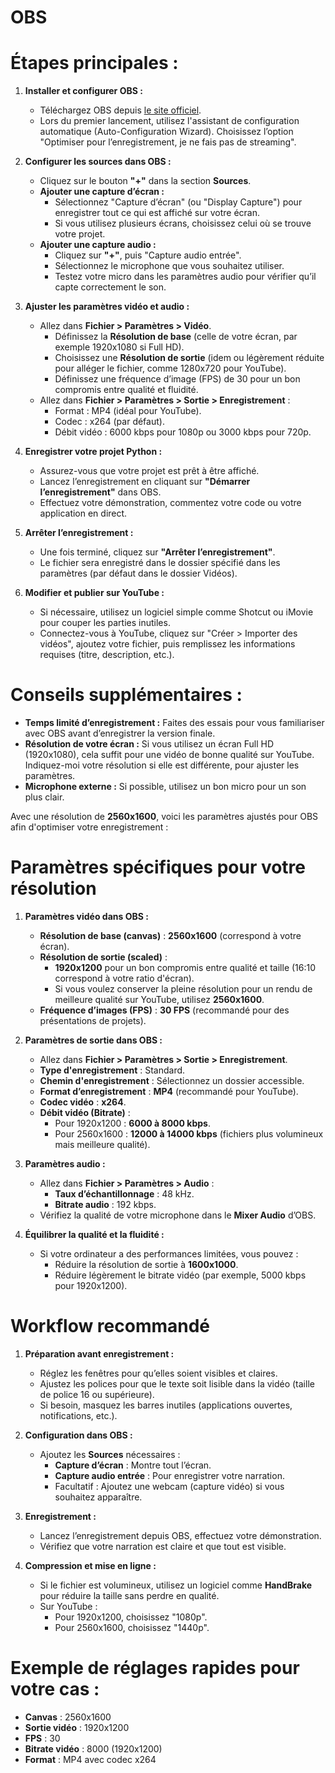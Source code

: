 # OBS


# Étapes principales :

1. **Installer et configurer OBS :**
   - Téléchargez OBS depuis [le site officiel](https://obsproject.com).
   - Lors du premier lancement, utilisez l'assistant de configuration automatique (Auto-Configuration Wizard). Choisissez l’option "Optimiser pour l’enregistrement, je ne fais pas de streaming".

2. **Configurer les sources dans OBS :**
   - Cliquez sur le bouton **"+"** dans la section **Sources**.
   - **Ajouter une capture d’écran :**
     - Sélectionnez "Capture d’écran" (ou "Display Capture") pour enregistrer tout ce qui est affiché sur votre écran.
     - Si vous utilisez plusieurs écrans, choisissez celui où se trouve votre projet.
   - **Ajouter une capture audio :**
     - Cliquez sur **"+"**, puis "Capture audio entrée".
     - Sélectionnez le microphone que vous souhaitez utiliser.
     - Testez votre micro dans les paramètres audio pour vérifier qu’il capte correctement le son.

3. **Ajuster les paramètres vidéo et audio :**
   - Allez dans **Fichier > Paramètres > Vidéo**.
     - Définissez la **Résolution de base** (celle de votre écran, par exemple 1920x1080 si Full HD).
     - Choisissez une **Résolution de sortie** (idem ou légèrement réduite pour alléger le fichier, comme 1280x720 pour YouTube).
     - Définissez une fréquence d’image (FPS) de 30 pour un bon compromis entre qualité et fluidité.
   - Allez dans **Fichier > Paramètres > Sortie > Enregistrement** :
     - Format : MP4 (idéal pour YouTube).
     - Codec : x264 (par défaut).
     - Débit vidéo : 6000 kbps pour 1080p ou 3000 kbps pour 720p.

4. **Enregistrer votre projet Python :**
   - Assurez-vous que votre projet est prêt à être affiché.
   - Lancez l’enregistrement en cliquant sur **"Démarrer l’enregistrement"** dans OBS.
   - Effectuez votre démonstration, commentez votre code ou votre application en direct.

5. **Arrêter l’enregistrement :**
   - Une fois terminé, cliquez sur **"Arrêter l’enregistrement"**.
   - Le fichier sera enregistré dans le dossier spécifié dans les paramètres (par défaut dans le dossier Vidéos).

6. **Modifier et publier sur YouTube :**
   - Si nécessaire, utilisez un logiciel simple comme Shotcut ou iMovie pour couper les parties inutiles.
   - Connectez-vous à YouTube, cliquez sur "Créer > Importer des vidéos", ajoutez votre fichier, puis remplissez les informations requises (titre, description, etc.).

# Conseils supplémentaires :
- **Temps limité d’enregistrement :** Faites des essais pour vous familiariser avec OBS avant d’enregistrer la version finale.
- **Résolution de votre écran :** Si vous utilisez un écran Full HD (1920x1080), cela suffit pour une vidéo de bonne qualité sur YouTube. Indiquez-moi votre résolution si elle est différente, pour ajuster les paramètres.
- **Microphone externe :** Si possible, utilisez un bon micro pour un son plus clair.




Avec une résolution de **2560x1600**, voici les paramètres ajustés pour OBS afin d'optimiser votre enregistrement :

# Paramètres spécifiques pour votre résolution

1. **Paramètres vidéo dans OBS :**
   - **Résolution de base (canvas)** : **2560x1600** (correspond à votre écran).
   - **Résolution de sortie (scaled)** : 
     - **1920x1200** pour un bon compromis entre qualité et taille (16:10 correspond à votre ratio d'écran).
     - Si vous voulez conserver la pleine résolution pour un rendu de meilleure qualité sur YouTube, utilisez **2560x1600**.
   - **Fréquence d’images (FPS)** : **30 FPS** (recommandé pour des présentations de projets).

2. **Paramètres de sortie dans OBS :**
   - Allez dans **Fichier > Paramètres > Sortie > Enregistrement**.
   - **Type d'enregistrement** : Standard.
   - **Chemin d'enregistrement** : Sélectionnez un dossier accessible.
   - **Format d’enregistrement** : **MP4** (recommandé pour YouTube).
   - **Codec vidéo** : **x264**.
   - **Débit vidéo (Bitrate)** :
     - Pour 1920x1200 : **6000 à 8000 kbps**.
     - Pour 2560x1600 : **12000 à 14000 kbps** (fichiers plus volumineux mais meilleure qualité).

3. **Paramètres audio :**
   - Allez dans **Fichier > Paramètres > Audio** :
     - **Taux d’échantillonnage** : 48 kHz.
     - **Bitrate audio** : 192 kbps.
   - Vérifiez la qualité de votre microphone dans le **Mixer Audio** d’OBS.

4. **Équilibrer la qualité et la fluidité :**
   - Si votre ordinateur a des performances limitées, vous pouvez :
     - Réduire la résolution de sortie à **1600x1000**.
     - Réduire légèrement le bitrate vidéo (par exemple, 5000 kbps pour 1920x1200).



# Workflow recommandé

1. **Préparation avant enregistrement :**
   - Réglez les fenêtres pour qu’elles soient visibles et claires.
   - Ajustez les polices pour que le texte soit lisible dans la vidéo (taille de police 16 ou supérieure).
   - Si besoin, masquez les barres inutiles (applications ouvertes, notifications, etc.).

2. **Configuration dans OBS :**
   - Ajoutez les **Sources** nécessaires :
     - **Capture d’écran** : Montre tout l’écran.
     - **Capture audio entrée** : Pour enregistrer votre narration.
     - Facultatif : Ajoutez une webcam (capture vidéo) si vous souhaitez apparaître.

3. **Enregistrement :**
   - Lancez l’enregistrement depuis OBS, effectuez votre démonstration.
   - Vérifiez que votre narration est claire et que tout est visible.

4. **Compression et mise en ligne :**
   - Si le fichier est volumineux, utilisez un logiciel comme **HandBrake** pour réduire la taille sans perdre en qualité.
   - Sur YouTube :
     - Pour 1920x1200, choisissez "1080p".
     - Pour 2560x1600, choisissez "1440p".


# Exemple de réglages rapides pour votre cas :
- **Canvas** : 2560x1600
- **Sortie vidéo** : 1920x1200
- **FPS** : 30
- **Bitrate vidéo** : 8000 (1920x1200)
- **Format** : MP4 avec codec x264

